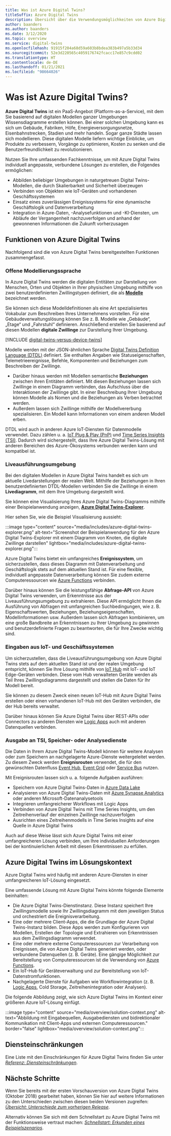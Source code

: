```yaml
---
title: Was ist Azure Digital Twins?
titleSuffix: Azure Digital Twins
description: Übersicht über die Verwendungsmöglichkeiten von Azure Digital Twins.
author: baanders
ms.author: baanders
ms.date: 3/12/2020
ms.topic: overview
ms.service: digital-twins
ms.openlocfilehash: 91915f204a68d59a603b8bdea383b497a5b33d34
ms.sourcegitcommit: 52e3d220565c4059176742fcacc17e857c9cdd02
ms.translationtype: HT
ms.contentlocale: de-DE
ms.lasthandoff: 01/21/2021
ms.locfileid: "98664026"
---
```

# <a name="what-is-azure-digital-twins"></a>Was ist Azure Digital Twins?

**Azure Digital Twins** ist ein PaaS-Angebot (Platform-as-a-Service), mit dem Sie basierend auf digitalen Modellen ganzer Umgebungen Wissensdiagramme erstellen können. Bei einer solchen Umgebung kann es sich um Gebäude, Fabriken, Höfe, Energieversorgungsnetze, Eisenbahnstrecken, Stadien und mehr handeln. Sogar ganze Städte lassen sich modellieren. Diese digitalen Modelle liefern wichtige Einblicke, um Produkte zu verbessern, Vorgänge zu optimieren, Kosten zu senken und die Benutzerfreundlichkeit zu revolutionieren.

Nutzen Sie Ihre umfassenden Fachkenntnisse, um mit Azure Digital Twins individuell angepasste, verbundene Lösungen zu erstellen, die Folgendes ermöglichen:
* Abbilden beliebiger Umgebungen in naturgetreuen Digital Twins-Modellen, die durch Skalierbarkeit und Sicherheit überzeugen
* Verbinden von Objekten wie IoT-Geräten und vorhandenen Geschäftssystemen
* Einsatz eines zuverlässigen Ereignissystems für eine dynamische Geschäftslogik und Datenverarbeitung
* Integration in Azure-Daten, -Analysefunktionen und -KI-Diensten, um Abläufe der Vergangenheit nachzuverfolgen und anhand der gewonnenen Informationen die Zukunft vorherzusagen

## <a name="azure-digital-twins-capabilities"></a>Funktionen von Azure Digital Twins

Nachfolgend sind die von Azure Digital Twins bereitgestellten Funktionen zusammengefasst.

### <a name="open-modeling-language"></a>Offene Modellierungssprache

In Azure Digital Twins werden die digitalen Entitäten zur Darstellung von Menschen, Orten und Objekten in Ihrer physischen Umgebung mithilfe von zwei benutzerdefinierten Zwillingstypen definiert, die als [**Modelle**](concepts-models.md) bezeichnet werden. 

Sie können sich diese Modelldefinitionen als eine Art spezialisiertes Vokabular zum Beschreiben Ihres Unternehmens vorstellen. Für eine Gebäudeverwaltungslösung können Sie z. B. Modelle wie „Gebäude“, „Etage“ und „Fahrstuhl“ definieren. Anschließend erstellen Sie basierend auf diesen Modellen **digitale Zwillinge** zur Darstellung Ihrer Umgebung.

[!INCLUDE [digital-twins-versus-device-twins](../../includes/digital-twins-versus-device-twins.md)]

Modelle werden mit der JSON-ähnlichen Sprache [Digital Twins Definition Language (DTDL)](https://github.com/Azure/opendigitaltwins-dtdl/blob/master/DTDL/v2/dtdlv2.md) definiert. Sie enthalten Angaben wie Statuseigenschaften, Telemetrieereignisse, Befehle, Komponenten und Beziehungen zum Beschreiben der Zwillinge.
* Darüber hinaus werden mit Modellen semantische **Beziehungen** zwischen ihren Entitäten definiert. Mit diesen Beziehungen lassen sich Zwillinge in einem Diagramm verbinden, das Aufschluss über die Interaktionen der Zwillinge gibt. In einer Beschreibung Ihrer Umgebung können Modelle als Nomen und die Beziehungen als Verben betrachtet werden.
* Außerdem lassen sich Zwillinge mithilfe der Modellvererbung spezialisieren. Ein Modell kann Informationen von einem anderen Modell erben.

DTDL wird auch in anderen Azure IoT-Diensten für Datenmodelle verwendet. Dazu zählen u. a. [IoT Plug & Play (PnP)](../iot-pnp/overview-iot-plug-and-play.md) und [Time Series Insights (TSI)](../time-series-insights/overview-what-is-tsi.md). Dadurch wird sichergestellt, dass Ihre Azure Digital Twins-Lösung mit anderen Bereichen des Azure-Ökosystems verbunden werden kann und kompatibel ist.

### <a name="live-execution-environment"></a>Liveausführungsumgebung

Bei den digitalen Modellen in Azure Digital Twins handelt es sich um aktuelle Livedarstellungen der realen Welt. Mithilfe der Beziehungen in Ihren benutzerdefinierten DTDL-Modellen verbinden Sie die Zwillinge in einem **Livediagramm**, mit dem Ihre Umgebung dargestellt wird.

Sie können eine Visualisierung Ihres Azure Digital Twins-Diagramms mithilfe einer Beispielanwendung anzeigen, [**Azure Digital Twins-Explorer**](/samples/azure-samples/digital-twins-explorer/digital-twins-explorer/).

Hier sehen Sie, wie die Beispiel Visualisierung aussieht:

:::image type="content" source="media/includes/azure-digital-twins-explorer.png" alt-text="Screenshot der Beispielanwendung für den Azure Digital Twins-Explorer mit einem Diagramm von Knoten, die digitale Zwillinge darstellen" lightbox="media/includes/azure-digital-twins-explorer.png":::

Azure Digital Twins bietet ein umfangreiches **Ereignissystem**, um sicherzustellen, dass dieses Diagramm mit Datenverarbeitung und Geschäftslogik stets auf dem aktuellen Stand ist. Für eine flexible, individuell angepasste Datenverarbeitung können Sie zudem externe Computeressourcen wie [Azure Functions](../azure-functions/functions-overview.md) verbinden.

Darüber hinaus können Sie die leistungsfähige **Abfrage-API** von Azure Digital Twins verwenden, um Erkenntnisse aus der Liveausführungsumgebung zu extrahieren. Diese API ermöglicht Ihnen die Ausführung von Abfragen mit umfangreichen Suchbedingungen, wie z. B. Eigenschaftswerten, Beziehungen, Beziehungseigenschaften, Modellinformationen usw. Außerdem lassen sich Abfragen kombinieren, um eine große Bandbreite an Erkenntnissen zu Ihrer Umgebung zu gewinnen und benutzerdefinierte Fragen zu beantworten, die für Ihre Zwecke wichtig sind.

### <a name="input-from-iot-and-business-systems"></a>Eingaben aus IoT- und Geschäftssystemen

Um sicherzustellen, dass die Liveausführungsumgebung von Azure Digital Twins stets auf dem aktuellen Stand ist und der realen Umgebung entspricht, können Sie Ihre Lösung mithilfe von [IoT Hub](../iot-hub/about-iot-hub.md) mit IoT- und IoT Edge-Geräten verbinden. Diese vom Hub verwalteten Geräte werden als Teil Ihres Zwillingsdiagramms dargestellt und stellen die Daten für Ihr Modell bereit.

Sie können zu diesem Zweck einen neuen IoT-Hub mit Azure Digital Twins erstellen oder einen vorhandenen IoT-Hub mit den Geräten verbinden, die der Hub bereits verwaltet.

Darüber hinaus können Sie Azure Digital Twins über REST-APIs oder Connectors zu anderen Diensten wie [Logic Apps](../logic-apps/logic-apps-overview.md) auch mit anderen Datenquellen verbinden.

### <a name="output-to-tsi-storage-and-analytics"></a>Ausgabe an TSI, Speicher- oder Analysedienste

Die Daten in Ihrem Azure Digital Twins-Modell können für weitere Analysen oder zum Speichern an nachgelagerte Azure-Dienste weitergeleitet werden. Zu diesem Zweck werden **Ereignisrouten** verwendet, die für den gewünschten Datenfluss [Event Hub](../event-hubs/event-hubs-about.md), [Event Grid](../event-grid/overview.md) oder [Service Bus](../service-bus-messaging/service-bus-messaging-overview.md) nutzen.

Mit Ereignisrouten lassen sich u. a. folgende Aufgaben ausführen:
* Speichern von Azure Digital Twins-Daten in [Azure Data Lake](../storage/blobs/data-lake-storage-introduction.md)
* Analysieren von Azure Digital Twins-Daten mit [Azure Synapse Analytics](../synapse-analytics/sql-data-warehouse/sql-data-warehouse-overview-what-is.md) oder anderen Microsoft-Datenanalysetools
* Integrieren umfangreicherer Workflows mit Logic Apps
* Verbinden von Azure Digital Twins mit Time Series Insights, um den Zeitreihenverlauf der einzelnen Zwillinge nachzuverfolgen
* Ausrichten eines Zeitreihenmodells in Time Series Insights auf eine Quelle in Azure Digital Twins

Auch auf diese Weise lässt sich Azure Digital Twins mit einer umfangreicheren Lösung verbinden, um Ihre individuellen Anforderungen bei der kontinuierlichen Arbeit mit diesen Erkenntnissen zu erfüllen.

## <a name="azure-digital-twins-in-a-solution-context"></a>Azure Digital Twins im Lösungskontext

Azure Digital Twins wird häufig mit anderen Azure-Diensten in einer umfangreicheren IoT-Lösung eingesetzt. 

Eine umfassende Lösung mit Azure Digital Twins könnte folgende Elemente beinhalten:
* Die Azure Digital Twins-Dienstinstanz. Diese Instanz speichert Ihre Zwillingsmodelle sowie Ihr Zwillingsdiagramm mit dem jeweiligen Status und orchestriert die Ereignisverarbeitung.
* Eine oder mehrere Client-Apps, die die Grundlage der Azure Digital Twins-Instanz bilden. Diese Apps werden zum Konfigurieren von Modellen, Erstellen der Topologie und Extrahieren von Erkenntnissen aus dem Zwillingsdiagramm verwendet.
* Eine oder mehrere externe Computeressourcen zur Verarbeitung von Ereignissen, die von Azure Digital Twins generiert werden, oder verbundene Datenquellen (z. B. Geräte). Eine gängige Möglichkeit zur Bereitstellung von Computeressourcen ist die Verwendung von [Azure Functions](../azure-functions/functions-overview.md).
* Ein IoT-Hub für Geräteverwaltung und zur Bereitstellung von IoT-Datenstromfunktionen.
* Nachgelagerte Dienste für Aufgaben wie Workflowintegration (z. B. [Logic Apps](../logic-apps/logic-apps-overview.md), Cold Storage, Zeitreihenintegration oder Analysen).

Die folgende Abbildung zeigt, wie sich Azure Digital Twins im Kontext einer größeren Azure IoT-Lösung einfügt.

:::image type="content" source="media/overview/solution-context.png" alt-text="Abbildung mit Eingabequellen, Ausgabediensten und bidirektionaler Kommunikation mit Client-Apps und externen Computeressourcen." border="false" lightbox="media/overview/solution-context.png":::

## <a name="service-limits"></a>Diensteinschränkungen

Eine Liste mit den Einschränkungen für Azure Digital Twins finden Sie unter [*Referenz: Diensteinschränkungen*](reference-service-limits.md).

## <a name="next-steps"></a>Nächste Schritte

Wenn Sie bereits mit der ersten Vorschauversion von Azure Digital Twins (Oktober 2018) gearbeitet haben, können Sie hier auf weitere Informationen zu den Unterschieden zwischen diesen beiden Versionen zugreifen: [*Übersicht: Unterschiede zum vorherigen Release*](overview-differences.md).

Alternativ können Sie sich mit dem Schnellstart zu Azure Digital Twins mit der Funktionsweise vertraut machen: [*Schnellstart: Erkunden eines Beispielszenarios*](quickstart-adt-explorer.md).